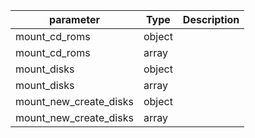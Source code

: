 | parameter | Type | Description |
| ----------- | ----------- |----------- |
| mount_cd_roms  |  object  |    |
| mount_cd_roms  |  array  |    |
| mount_disks  |  object  |    |
| mount_disks  |  array  |    |
| mount_new_create_disks  |  object  |    |
| mount_new_create_disks  |  array  |    |